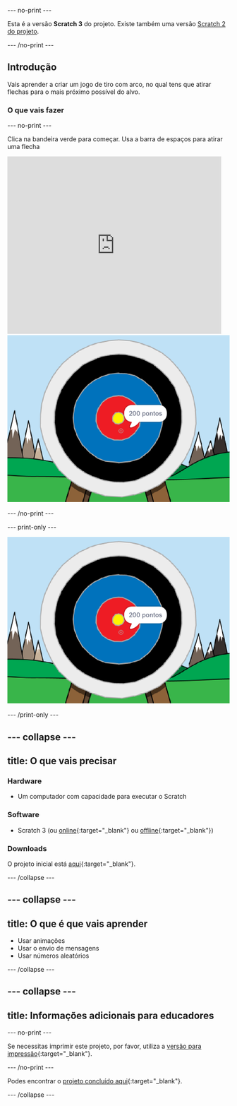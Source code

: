 --- no-print ---

Esta é a versão **Scratch 3** do projeto. Existe também uma versão [Scratch 2 do projeto](https://projects.raspberrypi.org/en/projects/archery-scratch2).

--- /no-print ---

## Introdução

Vais aprender a criar um jogo de tiro com arco, no qual tens que atirar flechas para o mais próximo possível do alvo.

### O que vais fazer

--- no-print ---

Clica na bandeira verde para começar. Usa a barra de espaços para atirar uma flecha

<div class="scratch-preview">
  <iframe allowtransparency="true" width="485" height="402" src="https://scratch.mit.edu/projects/embed/382475689/?autostart=false" frameborder="0" scrolling="no"></iframe>
  <img src="images/archery-final.png">
</div>

--- /no-print ---

--- print-only ---

![projeto concluído](images/archery-final.png)

--- /print-only ---

--- collapse ---
---
title: O que vais precisar
---
### Hardware

+ Um computador com capacidade para executar o Scratch

### Software

+ Scratch 3 (ou [online](https://rpf.io/scratchon){:target="_blank"} ou [offline](https://rpf.io/scratchoff){:target="_blank"})

### Downloads

O projeto inicial está [aqui](https://rpf.io/p/pt-PT/archery-go){:target="_blank"}.

--- /collapse ---

--- collapse ---
---
title: O que é que vais aprender
---
+ Usar animações 
+ Usar o envio de mensagens
+ Usar números aleatórios

--- /collapse ---

--- collapse ---
---
title: Informações adicionais para educadores
---
--- no-print ---

Se necessitas imprimir este projeto, por favor, utiliza a [versão para impressão](https://projects.raspberrypi.org/pt-PT/projects/archery/print){:target="_blank"}.

--- /no-print ---

Podes encontrar o [projeto concluído aqui](https://rpf.io/p/pt-PT/archery-get){:target="_blank"}.

--- /collapse ---
